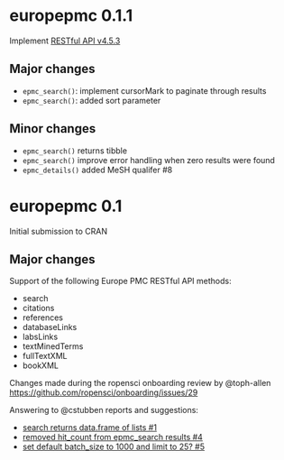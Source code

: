 # europepmc 0.1.1

Implement [RESTful API v4.5.3](https://europepmc.org/docs/Europe_PMC_RESTful_Release_Notes.pdf)

## Major changes

- `epmc_search()`: implement cursorMark to paginate through results
- `epmc_search()`: added sort parameter

## Minor changes

- `epmc_search()` returns tibble
- `epmc_search()` improve error handling when zero results were found
- `epmc_details()` added MeSH qualifer #8
# europepmc 0.1

Initial submission to CRAN

## Major changes

Support of the following  Europe PMC RESTful API methods:

- search
- citations
- references
- databaseLinks
- labsLinks
- textMinedTerms
- fullTextXML
- bookXML

Changes made during the ropensci onboarding review by @toph-allen <https://github.com/ropensci/onboarding/issues/29>

Answering to @cstubben reports and suggestions:

- [search returns data.frame of lists #1](https://github.com/ropensci/europepmc/issues/1)
- [removed hit_count from epmc_search results #4](https://github.com/ropensci/europepmc/issues/4)
- [set default batch_size to 1000 and limit to 25? #5](https://github.com/ropensci/europepmc/issues/4)

